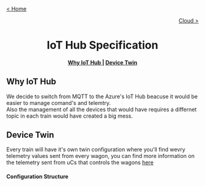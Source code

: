 [< Home](../README.md)

[<p align="right">Cloud ></p>](../Cloud/README.md)

**<h1 align="center">IoT Hub Specification</h1>**

<div align="center">  
<h4>
<a href="#why-iot-hub"> Why IoT Hub </a>
| <a href="#device-twin"> Device Twin </a>
</h4>
</div>

## **Why IoT Hub**

We decide to switch from MQTT to the Azure's IoT Hub beacuse it would be easier to manage comand's and telemtry.   
Also the management of all the devices that would have requires a differnet topic in each train would have created a big mess.

## **Device Twin**

Every train will have it's own twin configuration where you'll find wevry telemetry values sent from every wagon, you can find more information on the telemetry sent from uCs that controls the wagons [here](../Protocol/README.md#payload-telemetry)

#### **Configuration Structure**

``` JSON

```